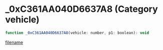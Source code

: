 # _0xC361AA040D6637A8 (Category vehicle)

```js
function _0xC361AA040D6637A8(vehicle: number, p1: boolean): void
```

[filename](_0xC361AA040D6637A8_m.md ':include')
